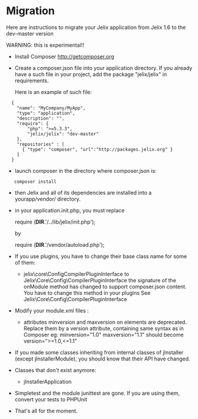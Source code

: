 Migration
==========

Here are instructions to migrate your Jelix application from Jelix 1.6 to the dev-master version

WARNING: this is experimental!!

- Install Composer http://getcomposer.org
- Create a composer.json file into your application directory.
  If you already have a such file in your project, add the package "jelix/jelix"
  in requirements.

  Here is an example of such file:

```
  {
    "name": "MyCompany/MyApp",
    "type": "application",
    "description": "",
    "require": {
        "php": ">=5.3.3",
        "jelix/jelix": "dev-master"
    },
    "repositories" : [
      { "type": "composer", "url":"http://packages.jelix.org" }
    ]
  }
```

- launch composer in the directory where composer.json is:

```
   composer install
```

- then Jelix and all of its dependencies are installed into a yourapp/vendor/ directory.

- in your application.init.php, you must replace

    require (__DIR__.'/../lib/jelix/init.php');

  by

    require (__DIR__.'/vendor/autoload.php');


- If you use plugins, you have to change their base class name for some of them:
   - jelix\core\ConfigCompilerPluginInterface to Jelix\Core\Config\CompilerPluginInterface
        the signature of the onModule method has changed to support composer.json content.
        You have to change this method in your plugins
        See Jelix\Core\Config\CompilerPluginInterface

- Modify your module.xml files :
    - attributes minversion and maxversion on <dependency> elements are deprecated. Replace
      them by a version attribute, containing same syntax as in Composer
      eg: minversion="1.0" maxversion="1.1"
      should become version=">=1.0,<=1.1"

- If you made some classes inheriting from internal classes of jInstaller (except jInstallerModule),
   you should know that their API have changed.

- Classes that don't exist anymore:
   - jInstallerApplication

- Simpletest and the module junittest are gone. If you are using them, convert your tests to PHPUnit

- That's all for the moment.

